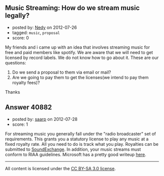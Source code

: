 ## Music Streaming: How do we stream music legally?

- posted by: [Nedy](https://stackexchange.com/users/-1/18952-nedy) on 2012-07-26
- tagged: `music`, `proposal`
- score: 0

My friends and i came up with an idea that involves streaming music for free and paid members like spotify. We are aware that we will need to get licensed by record labels. We do not know how to go about it. These are our questions:

1. Do we send a proposal to them via email or mail?
2. Are we going to pay them to get the licenses(we intend to pay them royalty fees)?

Thanks


## Answer 40882

- posted by: [saarp](https://stackexchange.com/users/-1/18974-saarp) on 2012-07-28
- score: 1

<p>For streaming music you generally fall under the "radio broadcaster" set of requirements. This grants you a statutory license to play any music at a fixed royalty rate. All you need to do is track what you play. Royalties can be submitted to <a href="http://www.soundexchange.com/" rel="nofollow">SoundExchange</a>. In addition, your music streams must conform to RIAA guidelines. Microsoft has a pretty good writeup <a href="http://msdn.microsoft.com/en-us/library/windows/desktop/dd892536%28v=vs.85%29.aspx" rel="nofollow">here</a>.</p>




---

All content is licensed under the [CC BY-SA 3.0 license](https://creativecommons.org/licenses/by-sa/3.0/).
